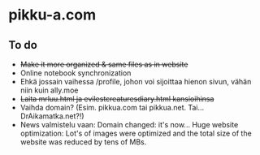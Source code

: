 # pikku-a.com

## To do
- ~~Make it more organized & same files as in website~~
- Online notebook synchronization
- Ehkä jossain vaihessa /profile, johon voi sijoittaa hienon sivun, vähän niin kuin ally.moe
- ~~Laita mrluu.html ja evilestcreaturesdiary.html kansioihinsa~~
- Vaihda domain? (Esim. pikkua.com tai pikkua.net. Tai... DrAikamatka.net?!)
- News valmistelu vaan:
	Domain changed: it's now...
	Huge website optimization: Lot's of images were optimized and the total size of the website was reduced by tens of MBs.
